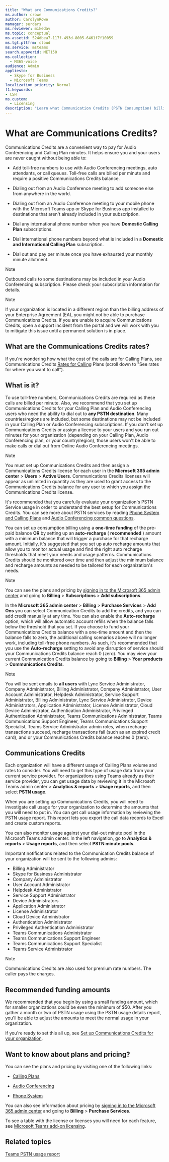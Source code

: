 ```yaml
---
title: "What are Communications Credits?"
ms.author: crowe
author: CarolynRowe
manager: serdars
ms.reviewer: mikedav
ms.topic: conceptual
ms.assetid: 524dbea7-117f-493d-8005-6461f7f10059
ms.tgt.pltfrm: cloud
ms.service: msteams
search.appverid: MET150
ms.collection: 
  - M365-voice
audience: Admin
appliesto: 
  - Skype for Business
  - Microsoft Teams
localization_priority: Normal
f1.keywords:
- CSH
ms.custom: 
  - Licensing
description: "Learn what Communication Credits (PSTN Consumption) billing, how to find rates, and what services you get. "
---
```


# What are Communications Credits?

Communications Credits are a convenient way to pay for Audio Conferencing and Calling Plan minutes. It helps ensure you and your users are never caught without being able to:
  
- Add toll-free numbers to use with Audio Conferencing meetings, auto attendants, or call queues. Toll-free calls are billed per minute and require a positive Communications Credits balance.
    
- Dialing out from an Audio Conference meeting to add someone else from anywhere in the world.
    
- Dialing out from an Audio Conference meeting to your mobile phone with the Microsoft Teams app or Skype for Business app installed to destinations that aren't already included in your subscription.
    
- Dial any international phone number when you have **Domestic Calling Plan** subscriptions.
    
- Dial international phone numbers beyond what is included in a **Domestic and International Calling Plan** subscription.
    
- Dial out and pay per minute once you have exhausted your monthly minute allotment.
    
> [!NOTE]
> Outbound calls to some destinations may be included in your Audio Conferencing subscription. Please check your subscription information for details. 
  
> [!NOTE]
> If your organization is located in a different region than the billing address of your Enterprise Agreement (EA), you might not be able to purchase Communications Credits. If you are unable to acquire Communications Credits, open a support incident from the portal and we will work with you to mitigate this issue until a permanent solution is in place. 
  
## What are the Communications Credits rates?

If you're wondering how what the cost of the calls are for Calling Plans, see Communications Credits [Rates for Calling](https://products.office.com/microsoft-teams/online-meeting-solutions#Rates) Plans (scroll down to "See rates for where you want to call").
  
## What is it?

To use toll-free numbers, Communications Credits are required as these calls are billed per minute. Also, we recommend that you set up Communications Credits for your Calling Plan and Audio Conferencing users who need the ability to dial out to **any PSTN destination**. Many countries/regions are included, but some destinations may not be included in your Calling Plan or Audio Conferencing subscriptions. If you don't set up Communications Credits or assign a license to your users and you run out minutes for your organization (depending on your Calling Plan, Audio Conferencing plan, or your country/region), those users won't be able to make calls or dial out from Online Audio Conferencing meetings.
  
> [!NOTE]
> You must set up Communications Credits and then assign a Communications Credits license for each user in the **Microsoft 365 admin center** > **Users** > **Active Users**. Communications Credits licenses will appear as unlimited in quantity as they are used to grant access to the Communications Credits balance for any user to which you assign the Communications Credits license.
  
It's recommended that you carefully evaluate your organization's PSTN Service usage in order to understand the best setup for Communications Credits. You can see more about PSTN services by reading [Phone System and Calling Plans](calling-plan-landing-page.md) and [Audio Conferencing common questions](Audio-Conferencing-common-questions.md).
  
You can set up consumption billing using a **one-time funding** of the pre-paid balance **OR** by setting up an **auto-recharge** ( **recommended** ) amount with a minimum balance that will trigger a purchase for that recharge amount. Initially, it's suggested that you set up auto recharge amounts that allow you to monitor actual usage and find the right auto recharge thresholds that meet your needs and usage patterns. Communications Credits should be monitored over time and then adjust the minimum balance and recharge amounts as needed to be tailored for each organization's needs.
  
> [!NOTE]
> You can see the plans and pricing by [signing in to the Microsoft 365 admin center](https://portal.office.com/adminportal/home?add=sub&amp;adminportal=1#/catalog) and going to **Billing** > **Subscriptions** > **Add subscriptions**. 
  
In the **Microsoft 365 admin center** > **Billing** > **Purchase Services** > **Add Ons** you can select Communication Credits to add the credits, and you can add credit manually at any time. You can also enable the **Auto-recharge** option, which will allow automatic account refills when the balance falls below the threshold that you set. If you choose to fund your Communications Credits balance with a one-time amount and then the balance falls to zero, the additional calling scenarios above will no longer work, including toll-free phone numbers. As such, it's recommended that you use the **Auto-recharge** setting to avoid any disruption of service should your Communications Credits balance reach 0 (zero). You may view your current Communication Credits balance by going to  **Billing** > **Your products** > **Communications Credits**.

> [!NOTE]
>You will be sent emails to **all users** with Lync Service Administrator, Company Administrator, Billing Administrator, Company Administrator, User Account Administrator, Helpdesk Administrator, Service Support Administrator, Billing Administrator, Lync Service Administrator, Device Administrators, Application Administrator, License Administrator, Cloud Device Administrator, Authentication Administrator, Privileged Authentication Administrator, Teams Communications Administrator, Teams Communications Support Engineer, Teams Communications Support Specialist, Teams Service Administrator admin roles, when recharge transactions succeed, recharge transactions fail (such as an expired credit card), and or your Communications Credits balance reaches 0 (zero).
  
## Communications Credits

Each organization will have a different usage of Calling Plans volume and rates to consider. You will need to get this type of usage data from your current service provider. For organizations using Teams already as their service provider, you can get usage data by reviewing it in the Microsoft Teams admin center > **Analytics & reports** > **Usage reports**, and then select **PSTN usage**.
  
When you are setting up Communications Credits, you will need to investigate call usage for your organization to determine the amounts that you will need to put in. You can get call usage information by reviewing the PSTN usage report. This report lets you export the call data records to Excel and create custom reports.

You can also monitor usage against your dial-out minute pool in the Microsoft Teams admin center. In the left navigation, go to **Analytics & reports** > **Usage reports**, and then select **PSTN minute pools**.

Important notifications related to the Communication Credits balance of your organization will be sent to the following admins:

- Billing Administrator
- Skype for Business Administrator
- Company Administrator
- User Account Administrator
- Helpdesk Administrator
- Service Support Administrator
- Device Administrators
- Application Administrator
- License Administrator
- Cloud Device Administrator
- Authentication Administrator
- Privileged Authentication Administrator
- Teams Communications Administrator
- Teams Communications Support Engineer
- Teams Communications Support Specialist
- Teams Service Administrator

> [!NOTE]
> Communications Credits are also used for premium rate numbers. The caller pays the charges.
  
## Recommended funding amounts

We recommended that you begin by using a small funding amount, which for smaller organizations could be even the minimum of $50. After you gather a month or two of PSTN usage using the PSTN usage details report, you'll be able to adjust the amounts to meet the normal usage in your organization.
  
If you're ready to set this all up, see [Set up Communications Credits for your organization](set-up-communications-credits-for-your-organization.md).
  
## Want to know about plans and pricing?

You can see the plans and pricing by visiting one of the following links:
  
- [Calling Plans](https://go.microsoft.com/fwlink/?linkid=799761)
    
- [Audio Conferencing](https://go.microsoft.com/fwlink/?linkid=799762)
    
- [Phone System](https://go.microsoft.com/fwlink/?linkid=799763 )
    
You can also see information about pricing by [signing in to the Microsoft 365 admin center](https://portal.office.com/adminportal/home?add=sub&amp;adminportal=1#/catalog) and going to **Billing** > **Purchase Services**.
  
To see a table with the license or licenses you will need for each feature, see [Microsoft Teams add-on licensing](https://docs.microsoft.com/microsoftteams/teams-add-on-licensing/microsoft-teams-add-on-licensing).
  
## Related topics

[Teams PSTN usage report](teams-analytics-and-reports/pstn-usage-report.md)

  
 
